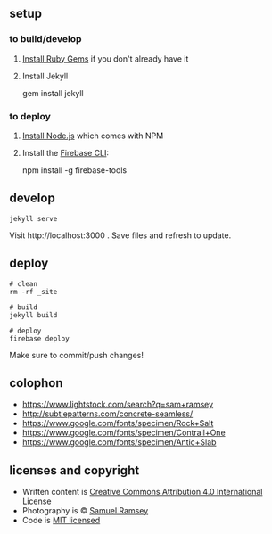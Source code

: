## setup

### to build/develop

1. [Install Ruby Gems](http://guides.rubygems.org/rubygems-basics/) if you don't already have it

2. Install Jekyll

      gem install jekyll

### to deploy

1. [Install Node.js](https://nodejs.org/en/download/) which comes with  NPM

2. Install the [Firebase CLI](https://www.npmjs.com/package/firebase-tools):

      npm install -g firebase-tools

## develop

    jekyll serve

Visit http://localhost:3000 . Save files and refresh to update.

## deploy

    # clean
    rm -rf _site

    # build
    jekyll build

    # deploy
    firebase deploy

Make sure to commit/push changes!

## colophon

- https://www.lightstock.com/search?q=sam+ramsey
- http://subtlepatterns.com/concrete-seamless/
- https://www.google.com/fonts/specimen/Rock+Salt
- https://www.google.com/fonts/specimen/Contrail+One
- https://www.google.com/fonts/specimen/Antic+Slab

## licenses and copyright

- Written content is [Creative Commons Attribution 4.0 International License][cc]
- Photography is &copy; [Samuel Ramsey][]
- Code is [MIT licensed][license]

[cc]: http://creativecommons.org/licenses/by/4.0/
[Samuel Ramsey]: http://www.lanterncreative.co
[license]: https://github.com/austinchapel/austinchapel.github.io/blob/master/LICENSE
